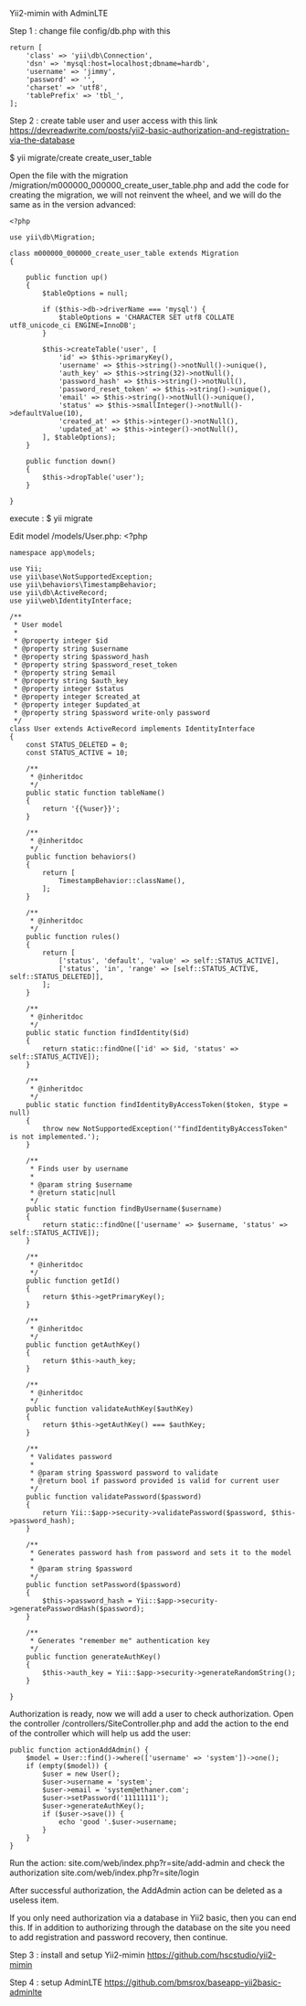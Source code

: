 Yii2-mimin with AdminLTE

Step 1 :
change file config/db.php with this

	return [
		'class' => 'yii\db\Connection',
		'dsn' => 'mysql:host=localhost;dbname=hardb',
		'username' => 'jimmy',
		'password' => '',
		'charset' => 'utf8',
		'tablePrefix' => 'tbl_',
	];


Step 2 :
create table user and user access with this link 
https://devreadwrite.com/posts/yii2-basic-authorization-and-registration-via-the-database

$ yii migrate/create create_user_table

Open the file with the migration /migration/m000000_000000_create_user_table.php and add the code for creating the migration, we will not reinvent the wheel, and we will do the same as in the version advanced:

    <?php
     
    use yii\db\Migration;
     
    class m000000_000000_create_user_table extends Migration
    {
     
        public function up()
        {
            $tableOptions = null;
     
            if ($this->db->driverName === 'mysql') {
                $tableOptions = 'CHARACTER SET utf8 COLLATE utf8_unicode_ci ENGINE=InnoDB';
            }
     
            $this->createTable('user', [
                'id' => $this->primaryKey(),
                'username' => $this->string()->notNull()->unique(),
                'auth_key' => $this->string(32)->notNull(),
                'password_hash' => $this->string()->notNull(),
                'password_reset_token' => $this->string()->unique(),
                'email' => $this->string()->notNull()->unique(),
                'status' => $this->smallInteger()->notNull()->defaultValue(10),
                'created_at' => $this->integer()->notNull(),
                'updated_at' => $this->integer()->notNull(),
            ], $tableOptions);
        }
     
        public function down()
        {
            $this->dropTable('user');
        }
     
    }

execute : 
$ yii migrate
    
Edit model /models/User.php: 
    <?php
     
    namespace app\models;
     
    use Yii;
    use yii\base\NotSupportedException;
    use yii\behaviors\TimestampBehavior;
    use yii\db\ActiveRecord;
    use yii\web\IdentityInterface;
     
    /**
     * User model
     *
     * @property integer $id
     * @property string $username
     * @property string $password_hash
     * @property string $password_reset_token
     * @property string $email
     * @property string $auth_key
     * @property integer $status
     * @property integer $created_at
     * @property integer $updated_at
     * @property string $password write-only password
     */
    class User extends ActiveRecord implements IdentityInterface
    {
        const STATUS_DELETED = 0;
        const STATUS_ACTIVE = 10;
     
        /**
         * @inheritdoc
         */
        public static function tableName()
        {
            return '{{%user}}';
        }
     
        /**
         * @inheritdoc
         */
        public function behaviors()
        {
            return [
                TimestampBehavior::className(),
            ];
        }
     
        /**
         * @inheritdoc
         */
        public function rules()
        {
            return [
                ['status', 'default', 'value' => self::STATUS_ACTIVE],
                ['status', 'in', 'range' => [self::STATUS_ACTIVE, self::STATUS_DELETED]],
            ];
        }
     
        /**
         * @inheritdoc
         */
        public static function findIdentity($id)
        {
            return static::findOne(['id' => $id, 'status' => self::STATUS_ACTIVE]);
        }
     
        /**
         * @inheritdoc
         */
        public static function findIdentityByAccessToken($token, $type = null)
        {
            throw new NotSupportedException('"findIdentityByAccessToken" is not implemented.');
        }
     
        /**
         * Finds user by username
         *
         * @param string $username
         * @return static|null
         */
        public static function findByUsername($username)
        {
            return static::findOne(['username' => $username, 'status' => self::STATUS_ACTIVE]);
        }
     
        /**
         * @inheritdoc
         */
        public function getId()
        {
            return $this->getPrimaryKey();
        }
     
        /**
         * @inheritdoc
         */
        public function getAuthKey()
        {
            return $this->auth_key;
        }
     
        /**
         * @inheritdoc
         */
        public function validateAuthKey($authKey)
        {
            return $this->getAuthKey() === $authKey;
        }
     
        /**
         * Validates password
         *
         * @param string $password password to validate
         * @return bool if password provided is valid for current user
         */
        public function validatePassword($password)
        {
            return Yii::$app->security->validatePassword($password, $this->password_hash);
        }
     
        /**
         * Generates password hash from password and sets it to the model
         *
         * @param string $password
         */
        public function setPassword($password)
        {
            $this->password_hash = Yii::$app->security->generatePasswordHash($password);
        }
     
        /**
         * Generates "remember me" authentication key
         */
        public function generateAuthKey()
        {
            $this->auth_key = Yii::$app->security->generateRandomString();
        }
     
    }
    
    
Authorization is ready, now we will add a user to check authorization. Open the controller /controllers/SiteController.php and add the action to the end of the controller which will help us add the user: 

    public function actionAddAdmin() {
        $model = User::find()->where(['username' => 'system'])->one();
        if (empty($model)) {
            $user = new User();
            $user->username = 'system';
            $user->email = 'system@ethaner.com';
            $user->setPassword('11111111');
            $user->generateAuthKey();
            if ($user->save()) {
                echo 'good '.$user->username;
            }
        }
    }
    
Run the action: site.com/web/index.php?r=site/add-admin and check the authorization site.com/web/index.php?r=site/login

After successful authorization, the AddAdmin action can be deleted as a useless item.

If you only need authorization via a database in Yii2 basic, then you can end this. If in addition to authorizing through the database on the site you need to add registration and password recovery, then continue. 
    


Step 3 :
install and setup Yii2-mimin 
https://github.com/hscstudio/yii2-mimin


Step 4 :
setup AdminLTE
https://github.com/bmsrox/baseapp-yii2basic-adminlte

